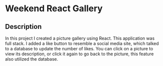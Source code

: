 # Weekend React Gallery


## Description

In this project I created a picture gallery using React. This application was full stack. I added a like button to resemble a social media site, which talked to a database to update the number of likes. You can click on a picture to view its description, or click it again to go back to the picture, this feature also utilized the database. 
